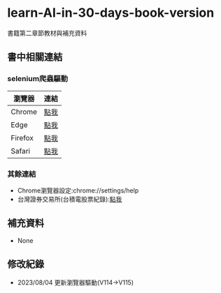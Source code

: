 ﻿# learn-AI-in-30-days-book-version
書籍第二章節教材與補充資料
## 書中相關連結
### selenium爬蟲驅動
瀏覽器 | 連結
------------- | -------------
Chrome | [點我](https://chromedriver.chromium.org/downloads)
Edge|[點我](https://developer.microsoft.com/en-us/microsoft-edge/tools/webdriver/)
Firefox|[點我](https://github.com/mozilla/geckodriver/releases)
Safari|[點我](https://webkit.org/blog/6900/webdriver-support-in-safari-10/)
### 其餘連結 
* Chrome瀏覽器設定:chrome://settings/help  
* 台灣證券交易所(台積電股票紀錄):[點我](https://reurl.cc/y76Z68)

## 補充資料
* None
## 修改紀錄
* 2023/08/04 更新瀏覽器驅動(V114->V115)
